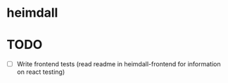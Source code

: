 # heimdall


# TODO

- [ ] Write frontend tests (read readme in heimdall-frontend for information on react testing)


